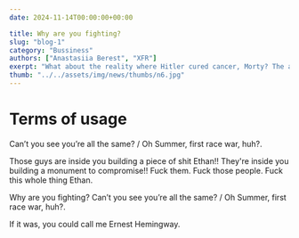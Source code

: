 ```yaml
---
date: 2024-11-14T00:00:00+00:00

title: Why are you fighting?
slug: "blog-1"
category: "Bussiness"
authors: ["Anastasiia Berest", "XFR"]
exerpt: "What about the reality where Hitler cured cancer, Morty? The answer is: Don't think about it."
thumb: "../../assets/img/news/thumbs/n6.jpg"
---
```


# Terms of usage

Can’t you see you’re all the same? / Oh Summer, first race war, huh?.

Those guys are inside you building a piece of shit Ethan!! They're inside you building a monument to compromise!! Fuck them. Fuck those people. Fuck this whole thing Ethan.

Why are you fighting? Can’t you see you’re all the same? / Oh Summer, first race war, huh?.

If it was, you could call me Ernest Hemingway.
